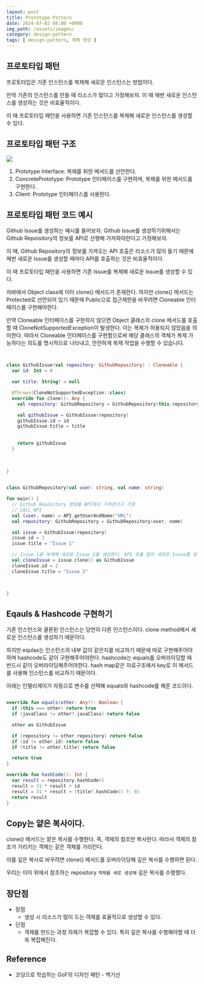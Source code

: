 ```yaml
---
layout: post
title: Prototype Pattern
date: 2024-07-02 08:00 +0900
img_path: /assets/images/
category: design-pattern
tags: [ design-pattern, 객체 생성 ]
---
```


## 프로토타입 패턴

프로토타입은 기존 인스턴스를 복제해 새로운 인스턴스는 방법이다. 

만약 기존의 인스턴스를 만들 때 리소스가 많다고 가정해보자. 이 때 매번 새로운 인스턴스를 생성하는 것은 비효율적이다.

이 때 프로토타입 패턴을 사용하면 기존 인스턴스를 복제해 새로운 인스턴스를 생성할 수 있다.

## 프로토타입 패턴 구조

![]({{site.url}}/assets/images/prototype-1.png)

1. Prototype Interface: 복제를 위한 메서드를 선언한다.
2. ConcretePrototype: Prototype 인터페이스를 구현하며, 복제를 위한 메서드를 구현한다.
3. Client: Prototype 인터페이스를 사용한다.


## 프로토타입 패턴 코드 예시

Github Issue를 생성하는 예시를 들어보자. Github Issue를 생성하기위해서는 Github Repoisitory의 정보를 API로 선행해 가져와야한다고 가정해보자. 

이 때, Github Repository의 정보를 가져오는 API 호출은 리소스가 많이 들기 때문에 매번 새로운 Issue를 생성할 때마다 API를 호출하는 것은 비효율적이다.

이 때 프로토타입 패턴을 사용하면 기존 Issue를 복제해 새로운 Issue를 생성할 수 있다.

자바에서 Object class에 이미 clone() 메서드가 존재한다. 하지만 clone() 메서드는 Protected로 선언되어 있기 때문에 Public으로 접근제한을 바꾸려면 Cloneable 인터페이스를 구현해야한다.

만약 Cloneable 인터페이스를 구현하지 않으면 Object 클래스의 clone 메서드를 호출할 때 CloneNotSupportedException이 발생한다. 이는 복제가 허용되지 않았음을 의미한다. 따라서 Cloneable 인터페이스를 구현함으로써 해당 클래스의 객체가 복제 가능하다는 의도를 명시적으로 나타내고, 안전하게 복제 작업을 수행할 수 있습니다.

```kotlin


class GithubIssue(val repository: GithubRepository) : Cloneable {
  var id: Int = 0

  var title: String? = null

  @Throws(CloneNotSupportedException::class)
  override fun clone(): Any {
    val repository: GithubRepository = GithubRepository(this.repository.user, this.repository.name)

    val githubIssue = GithubIssue(repository)
    githubIssue.id = id
    githubIssue.title = title
    
    
    return githubIssue
  }
  
  
  
}


class GithubRepository(val user: string, val name: string)

fun main() {
  // Github Repository 정보를 API에서 가져온다고 가정
  // CALL API 
  val (user, name) = API.getUserAndName("URL")
  val repository: GithubRepository = GithubRepository(user, name)

  val issue = GithubIssue(repository)
  issue.id = 1
  issue.title = "Issue 1"

  // Issue 1을 복제해 새로운 Issue 2를 생성한다. API 호출 없이 새로운 Issue를 생성할 수 있다.
  val cloneIssue = issue.clone() as GithubIssue
  cloneIssue.id = 2
  cloneIssue.title = "Issue 2"

  

}

```

## Eqauls & Hashcode 구현하기 
기존 인스턴스와 클론된 인스턴스는 당연히 다른 인스턴스이다. clone method에서 새로운 인스턴스를 생성하기 때문이다. 

하지만 equlas는 인스턴스의 내부 값이 같은지를 비교하기 때문에 따로 구현해주어야하며 hashcode도 같이 구현해주어야한다. hashcode는 equals를 오버라이딩할 때 반드시 같이 오버라이딩해주어야한다. hash map같은 자료구조에서 key로 이 메서드를 사용해 인스턴스를 비교하기 때문이다.

아래는 인텔리제이가 자동으로 변수를 선택해 equals와 hashcode를 해준 코드이다.

```kotlin

override fun equals(other: Any?): Boolean {
  if (this === other) return true
  if (javaClass != other?.javaClass) return false

  other as GithubIssue

  if (repository != other.repository) return false
  if (id != other.id) return false
  if (title != other.title) return false

  return true
}

override fun hashCode(): Int {
  var result = repository.hashCode()
  result = 31 * result + id
  result = 31 * result + (title?.hashCode() ?: 0)
  return result
}

```

## Copy는 얕은 복사이다.

clone() 메서드는 얕은 복사를 수행한다. 즉, 객체의 참조만 복사한다. 따라서 객체의 참조가 가리키는 객체는 같은 객체를 가리킨다. 

이를 깊은 복사로 바꾸려면 clone() 메서드를 오버라이딩해 깊은 복사를 수행하면 된다. 

우리는 이미 위에서 참조하는 repository `객체를 새로 생성해` 깊은 복사를 수행했다. 


## 장단점

- 장점 
  - 생성 시 리소스가 많이 드는 객체를 효율적으로 생성할 수 있다.
- 단점 
  - 객체를 만드는 과정 자체가 복잡할 수 있다. 특히 깊은 복사를 수행해야할 때 더욱 복잡해진다. 



## Reference

- 코딩으로 학습하는 GoF의 디자인 패턴 - 백기선




